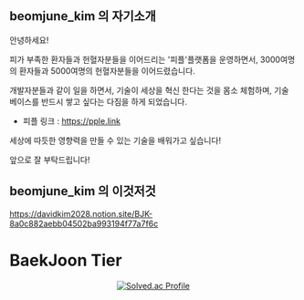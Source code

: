 ## beomjune_kim 의 자기소개

안녕하세요! 

피가 부족한 환자들과 헌혈자분들을 이어드리는 '피플'플랫폼을 운영하면서, 
3000여명의 환자들과 5000여명의 헌혈자분들을 이어드렸습니다.

개발자분들과 같이 일을 하면서, 기술이 세상을 혁신 한다는 것을 몸소 체험하며,
기술 베이스를 반드시 쌓고 싶다는 다짐을 하게 되었습니다.

* 피플 링크 : https://pple.link

세상에 따듯한 영향력을 만들 수 있는 기술을 배워가고 싶습니다! 

앞으로 잘 부탁드립니다! 

## beomjune_kim 의 이것저것 

https://davidkim2028.notion.site/BJK-8a0c882aebb04502ba993194f77a7f6c



# BaekJoon Tier
<div align=center>

[![Solved.ac Profile](http://mazassumnida.wtf/api/v2/generate_badge?boj=kdavid2355)](https://solved.ac/kdavid2355/)

</div>
